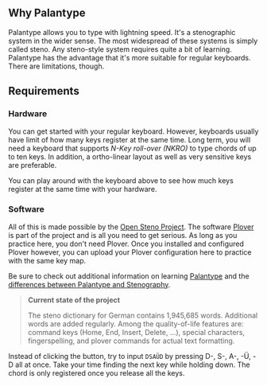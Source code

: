 ## Why Palantype

Palantype allows you to type with lightning speed. It's a stenographic system in the wider sense. The most widespread of these systems is simply called steno. Any steno-style system requires quite a bit of learning. Palantype has the advantage that it's more suitable for regular keyboards. There are limitations, though.

## Requirements

### Hardware

You can get started with your regular keyboard. However, keyboards usually have limit of how many keys register at the same time. Long term, you will need a keyboard that supports *N-Key roll-over (NKRO)* to type chords of up to ten keys. In addition, a ortho-linear layout as well as very sensitive keys are preferable.

You can play around with the keyboard above to see how much keys register at the same time with your hardware.

<!--separator-->

### Software

All of this is made possible by the [Open Steno Project](http://www.openstenoproject.org/). The software [Plover](http://www.openstenoproject.org/plover/) is part of the project and is all you need to get serious. As long as you practice here, you don't need Plover. Once you installed and configured Plover however, you can upload your Plover configuration here to practice with the same key map.

Be sure to check out additional information on learning [Palantype](http://www.openstenoproject.org/palantype/tutorial/2016/08/21/learn-palantype.html) and the [differences between Palantype and Stenography](http://www.openstenoproject.org/palantype/palantype/2016/08/21/palan-versus-steno.html).

> **Current state of the project**
>
> The steno dictionary for German contains 1,945,685 words. Additional words are added regularly. Among the quality-of-life features are: command keys (Home, End, Insert, Delete, ...), special characters, fingerspelling, and plover commands for actual text formatting.

<!--separator-->

Instead of clicking the button, try to input `DSAÜD` by pressing D-, S-, A-, -Ü, -D all at once. Take your time finding the next key while holding down. The chord is only registered once you release all the keys.
